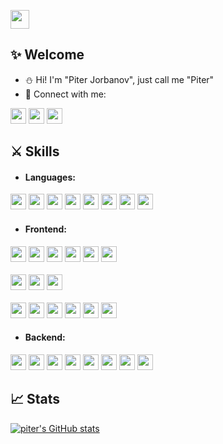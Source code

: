 
<a  href="https://nbarkiya.xyz"><img height="30" src="https://img.shields.io/badge/Portfolio-FFFFFF?style=for-the-badge&logo=nginx&logoColor=black"></a>

## :sparkles: Welcome

- :snowman: Hi! I'm "Piter Jorbanov", just call me "Piter"
- :link: Connect with me:

<a  href="https://www.linkedin.com/in/johnji-kratos/"><img height="25" src="https://img.shields.io/badge/LinkedIn-0077B5?style=for-the-badge&logo=linkedin&logoColor=white"></a>
<a href="https://mail.google.com/mail/?view=cm&fs=1&to=piter.jb0817@gmail.com" target="_blank"><img height="25" src="https://img.shields.io/badge/Gmail-D14836?style=for-the-badge&logo=gmail&logoColor=white"></a>
<a  href="https://x.com/akratos_god"><img height="25" src="https://img.shields.io/badge/twitter (X)-000000?style=for-the-badge&logo=X&logoColor=white"></a>

<!-- <br></br> -->
<!-- icons from: https://simpleicons.org/ -->

## :crossed_swords: Skills

- #### Languages:

<div align="left">
<img height="25" src="https://img.shields.io/badge/Solidity-363636?style=for-the-badge&logo=solidity&logoColor=white">
<img height="25" src="https://img.shields.io/badge/Rust-000000?style=for-the-badge&logo=rust&logoColor=white">
<img height="25" src="https://img.shields.io/badge/TypeScript-007ACC?style=for-the-badge&logo=typescript&logoColor=white">
<img height="25" src="https://img.shields.io/badge/JavaScript-323325?style=for-the-badge&logo=javascript&logoColor=F7DF1E">
<img height="25" src="https://img.shields.io/badge/Python-FFD43B?style=for-the-badge&logo=python&logoColor=blue">
<img height="25" src="https://img.shields.io/badge/CSS3-1572B6?style=for-the-badge&logo=css3&logoColor=white">
<img height="25" src="https://img.shields.io/badge/HTML5-E34F26?style=for-the-badge&logo=html5&logoColor=white">
<!-- <img height="25" src="https://img.shields.io/badge/Java-ED8B00?style=for-the-badge&logo=java&logoColor=white"> -->
<!-- <img height="25" src="https://img.shields.io/badge/json-5E5C5C?style=for-the-badge&logo=json&logoColor=white"> -->
<!-- <br></br> -->
<!-- <img height="25" src="https://img.shields.io/badge/C-00599C?style=for-the-badge&logo=c&logoColor=white"> -->
<!-- <img height="25" src="https://img.shields.io/badge/Kotlin-0095D5?&style=for-the-badge&logo=kotlin&logoColor=white"> -->
<img height="25" src="https://img.shields.io/badge/C%2B%2B-00599C?style=for-the-badge&logo=c%2B%2B&logoColor=white">
</div>
<!-- <br></br> -->

- #### Frontend:

<div align="left">
<img height="25" src="https://img.shields.io/badge/Ethers.js-3C3C3D?style=for-the-badge&logo=ethereum&logoColor=white">
<img height="25" src="https://img.shields.io/badge/Wagmi-FB5607?style=for-the-badge&logo=ethereum&logoColor=white">
<img height="25" src="https://img.shields.io/badge/Alchemy-0A0A0A?style=for-the-badge&logo=alchemy&logoColor=white">
<img height="25" src="https://img.shields.io/badge/Infura-FF4500?style=for-the-badge&logo=infura&logoColor=white">
<img height="25" src="https://img.shields.io/badge/Hardhat-FECA57?style=for-the-badge&logo=ethereum&logoColor=black">
<img height="25" src="https://img.shields.io/badge/Web3.js-F16822?style=for-the-badge&logo=web3.js&logoColor=white">
<br></br>
<img height="25" src="https://img.shields.io/badge/TensorFlow.js-FF6F00?style=for-the-badge&logo=tensorflow&logoColor=white">
<img height="25" src="https://img.shields.io/badge/LangChain.js-1E88E5?style=for-the-badge&logo=langchain&logoColor=white">
<img height="25" src="https://img.shields.io/badge/OpenAI-0072C6?style=for-the-badge&logo=openai&logoColor=white">
<br></br>
<img height="25" src="https://img.shields.io/badge/React-20232A?style=for-the-badge&logo=react&logoColor=61DAFB">
<img height="25" src="https://img.shields.io/badge/next.js-000000?style=for-the-badge&logo=nextdotjs&logoColor=white">
<img height="25" src="https://img.shields.io/badge/Tailwind%20CSS-06B6D4?style=for-the-badge&logo=tailwind%20css&logoColor=white">
<img height="25" src="https://img.shields.io/badge/Redux-593D88?style=for-the-badge&logo=redux&logoColor=white">
<img height="25" src="https://img.shields.io/badge/Material%20UI-007FFF?style=for-the-badge&logo=mui&logoColor=white">
<img height="25" src="https://img.shields.io/badge/Socket.io-010101?&style=for-the-badge&logo=Socket.io&logoColor=white">
</div>
<!-- <br></br> -->

- #### Backend:
<div align="left">
<img height="25" src="https://img.shields.io/badge/Node.js-339933?style=for-the-badge&logo=nodedotjs&logoColor=white">
<img height="25" src="https://img.shields.io/badge/GraphQl-E10098?style=for-the-badge&logo=graphql&logoColor=white">
<img height="25" src="https://img.shields.io/badge/MongoDB-4EA94B?style=for-the-badge&logo=mongodb&logoColor=white">
<img height="25" src="https://img.shields.io/badge/Express.js-000000?style=for-the-badge&logo=express&logoColor=white">
<!-- <br></br> -->
<img height="25" src="https://img.shields.io/badge/PostgreSQL-316192?style=for-the-badge&logo=postgresql&logoColor=white">
<img height="25" src="https://img.shields.io/badge/Prisma-2D3748?style=for-the-badge&logo=prisma&logoColor=white">
<img height="25" src="https://img.shields.io/badge/JWT-000000?style=for-the-badge&logo=JSON%20web%20tokens&logoColor=white">
<img height="25" src="https://img.shields.io/badge/firebase-ffca28?style=for-the-badge&logo=firebase&logoColor=black">
</div>
<!-- <br></br> -->

## :chart_with_upwards_trend: Stats

<!--- [![namanbarkiya's GitHub stats](https://github-readme-stats.vercel.app/api?username=namanbarkiya&count_private=true&show_icons=true&theme=radical&hide_border=true&custom_title=namanbarkiya)](https://github.com/namanbarkiya) -->

<!--- [![Top Langs](https://github-readme-stats.vercel.app/api/top-langs/?username=namanbarkiya&layout=compact&theme=radical&hide_border=true&custom_title=Languages)](https://github.com/namanbarkiya) -->

[![piter's GitHub stats](https://github-profile-summary-cards.vercel.app/api/cards/profile-details?username=namanbarkiya&theme=radical&hide_border=true)](https://github.com/namanbarkiya)

<!-- [![namanbarkiya's GitHub stats](https://activity-graph.herokuapp.com/graph?username=namanbarkiya&theme=minimal&hide_border=true&custom_title=Contribution%20Graph)](https://github.com/namanbarkiya) -->

<!---
namanbarkiya/namanbarkiya is a ✨ special ✨ repository because its `README.md` (this file) appears on your GitHub profile.
You can click the Preview link to take a look at your changes.
--->
